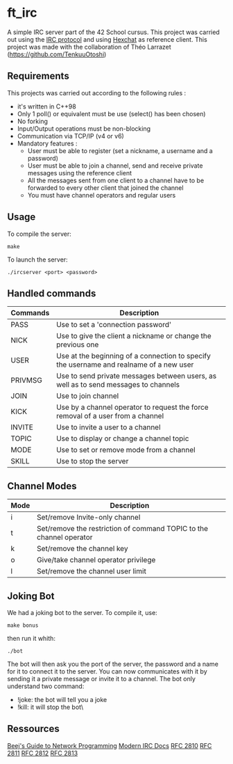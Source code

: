 # ft_irc

A simple IRC server part of the 42 School cursus.
This project was carried out using the [IRC protocol](https://modern.ircdocs.horse/) and using [Hexchat](https://hexchat.github.io/) as reference client.
This project was made with the collaboration of Théo Larrazet (https://github.com/TenkuuOtoshi)
## Requirements
This projects was carried out according to the following rules : 
* it's written in C++98
* Only 1 poll() or equivalent must be use (select() has been chosen)
* No forking
* Input/Output operations must be non-blocking
* Communication via TCP/IP (v4 or v6)
* Mandatory features :
	* User must be able to register (set a nickname, a username and a password)
	* User must be able to join a channel, send and receive private messages using the reference client
	* All the messages sent from one client to a channel have to be forwarded to every other client that joined the channel
	* You must have channel operators and regular users 

## Usage

To compile the server:
```
make
```
To launch the server:
```
./ircserver <port> <password>
```

## Handled commands


| Commands | Description |
| -------- | -------- |
| PASS     | Use to set a 'connection password'     |
| NICK| Use to give the client a nickname or change the previous one|
| USER| Use at the beginning of a connection to specify the username and realname of a new user|
| PRIVMSG| Use to send private messages between users, as well as to send messages to channels|
|JOIN| Use to join channel|
|KICK| Use by a channel operator to request the force removal of a user from a channel|
|INVITE| Use to invite a user to a channel|
|TOPIC| Use to display or change a channel topic|
|MODE| Use to set or remove mode from a channel|
|SKILL| Use to stop the server|

## Channel Modes

| Mode | Description |
| ------ | ------ |
| i | Set/remove Invite-only channel |
| t | Set/remove the restriction of command TOPIC to the channel operator |
| k | Set/remove the channel key|
| o | Give/take channel operator privilege|
| l | Set/remove the channel user limit |

## Joking Bot
We had a joking bot to the server. To compile it, use: 
```
make bonus
```
then run it whith:
```
./bot
```
The bot will then ask you the port of the server, the password and a name for it to connect it to the server.
You can now communicates with it by sending it a private message or invite it to a channel. 
The bot only understand two command:
* !joke: the bot will tell you a joke
* !kill: it will stop the bot\


## Ressources
[Beej's Guide to Network Programming](https://beej.us/guide/bgnet/)
[Modern IRC Docs](https://modern.ircdocs.horse)
[RFC 2810](https://www.rfc-editor.org/rfc/rfc2810)
[RFC 2811](https://www.rfc-editor.org/rfc/rfc2811)
[RFC 2812](https://www.rfc-editor.org/rfc/rfc2812)
[RFC 2813](https://www.rfc-editor.org/rfc/rfc2813)
